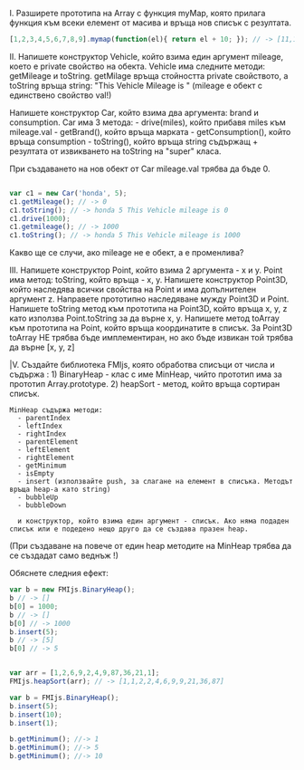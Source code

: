 I. Разширете прототипа на Array с функция myMap, която прилага функция към всеки елемент от масива и връща нов списък с резултата.

```javascript
[1,2,3,4,5,6,7,8,9].mymap(function(el){ return el + 10; }); // -> [11,12,13,14,15,16,17,18,19]
```

II. Напишете конструктор Vehicle, който взима един аргумент mileage, което е private свойство на обекта. Vehicle има следните методи: getMileage и toString.
getMilage връща стойността private свойството, а toString връща string: "This Vehicle Mileage is <mileage>" (mileage e обект с единствено свойство val!)

Напишете конструктор Car, който взима два аргумента: brand и consumption. Car има 3 метода:
    - drive(miles), който прибавя miles към mileage.val
    - getBrand(), който връща марката
    - getConsumption(), който връща consumption
    - toString(), който връща string съдържащ <brand> <consumption> + резултата от извикването на toString на "super" класа.

При създаването на нов обект от Car mileage.val трябва да бъде 0.

```javascript

var c1 = new Car('honda', 5);
c1.getMileage(); // -> 0
c1.toString(); // -> honda 5 This Vehicle mileage is 0
c1.drive(1000);
c1.getmileage(); // -> 1000
c1.toString(); // -> honda 5 This Vehicle mileage is 1000

```
Какво ще се случи, ако mileage не e обект, а е променлива?

III. Напишете конструктор Point, който взима 2 аргумента - x и y. Point има метод: toString, който връща - x, y. Напишете конструктор Point3D, който наследява
всички свойства на Point и има допълнителен аргумент z. Направете прототипно наследяване муждy Point3D и Point.
Напишете toString метод към прототипа на Point3D, който връща x, y, z като използва Point.toString за да върне x, y.
Напишете метод toArray към прототипа на Point, който връща координатите в списък. За Point3D toArray НЕ трябва бъде имплементиран, но ако бъде извикан той трябва да върне [x, y, z]

|V. Създайте библиотека FMIjs, която обработва списъци от числа и съдържа :
    1) BinaryHeap - клас с име MinHeap, чийто прототип има за прототип Array.prototype.
    2) heapSort - метод, който връща сортиран списък.

    MinHeap съдържа методи:
      - parentIndex
      - leftIndex
      - rightIndex
      - parentElement
      - leftElement
      - rightElement
      - getMinimum
      - isEmpty
      - insert (използвайте push, за слагане на елемент в списъка. Методът връща heap-а като string)
      - bubbleUp
      - bubbleDown

      и конструктор, който взима един аргумент - списък. Ако няма подаден списък или е подедено нещо друго да се създава празен heap.

(При създаване на повече от един heap методите на MinHeap трябва да се създадат само веднъж !)

Обяснете следния ефект:
```javascript
var b = new FMIjs.BinaryHeap();
b // -> []
b[0] = 1000;
b // -> []
b[0] // -> 1000
b.insert(5);
b // -> [5]
b[0] // -> 5
```
```javascript

var arr = [1,2,6,9,2,4,9,87,36,21,1];
FMIjs.heapSort(arr); // -> [1,1,2,2,4,6,9,9,21,36,87]

var b = FMIjs.BinaryHeap();
b.insert(5);
b.insert(10);
b.insert(1);

b.getMinimum(); //-> 1
b.getMinimum(); //-> 5
b.getMinimum(); //-> 10

```